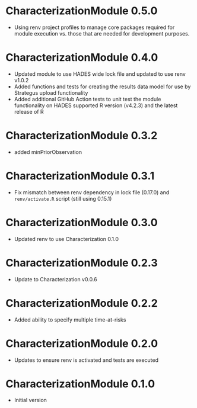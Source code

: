 CharacterizationModule 0.5.0
=======================
- Using renv project profiles to manage core packages required for module execution vs. those that are needed for development purposes.

CharacterizationModule 0.4.0
=======================
- Updated module to use HADES wide lock file and updated to use renv v1.0.2
- Added functions and tests for creating the results data model for use by Strategus upload functionality
- Added additional GitHub Action tests to unit test the module functionality on HADES supported R version (v4.2.3) and the latest release of R

CharacterizationModule 0.3.2
=======================
- added minPriorObservation

CharacterizationModule 0.3.1
=======================

- Fix mismatch between renv dependency in lock file (0.17.0) and `renv/activate.R` script (still using 0.15.1)

CharacterizationModule 0.3.0
=======================

- Updated renv to use Characterization 0.1.0

CharacterizationModule 0.2.3
=======================

- Update to Characterization v0.0.6

CharacterizationModule 0.2.2
=======================

- Added ability to specify multiple time-at-risks 

CharacterizationModule 0.2.0
=======================

- Updates to ensure renv is activated and tests are executed

CharacterizationModule 0.1.0
=======================

- Initial version
